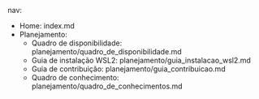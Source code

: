 nav:
  - Home: index.md
  - Planejamento:
    - Quadro de disponibilidade: planejamento/quadro_de_disponibilidade.md
    - Guia de instalação WSL2: planejamento/guia_instalacao_wsl2.md
    - Guia de contribuição: planejamento/guia_contribuicao.md
    - Quadro de conhecimento: planejamento/quadro_de_conhecimentos.md